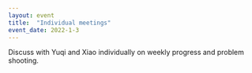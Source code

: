 ```yaml
---
layout: event
title:  "Individual meetings"
event_date: 2022-1-3
---
```


Discuss with Yuqi and Xiao individually on weekly progress and problem shooting.

